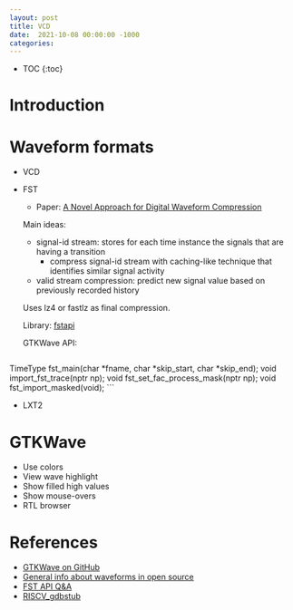 ```yaml
---
layout: post
title: VCD
date:  2021-10-08 00:00:00 -1000
categories:
---
```


* TOC
{:toc}

# Introduction

# Waveform formats

* VCD 

* FST 

    * Paper: [A Novel Approach for Digital Waveform Compression](https://www.researchgate.net/publication/234793005_A_novel_approach_for_digital_waveform_compression)

    Main ideas:

    * signal-id stream: stores for each time instance the signals that are having a transition
        * compress signal-id stream with caching-like technique that identifies similar signal activity
    * valid stream compression: predict new signal value based on previously recorded history

    Uses lz4 or fastlz as final compression.

    Library: [fstapi](https://github.com/gtkwave/gtkwave/tree/master/gtkwave3/src/helpers/fst)

    GTKWave API:

    ```
TimeType fst_main(char *fname, char *skip_start, char *skip_end);
void import_fst_trace(nptr np);
void fst_set_fac_process_mask(nptr np);
void fst_import_masked(void);
    ```

* LXT2


# GTKWave

* Use colors
* View wave highlight
* Show filled high values
* Show mouse-overs
* RTL browser




# References

* [GTKWave on GitHub](https://github.com/gtkwave/gtkwave)
* [General info about waveforms in open source](https://github.com/umarcor/osvb/blob/109cef8beb42c401c207d66fa2d715276225b3ee/doc/apis/logging.rst#waveforms)
* [FST API Q&A](https://github.com/gtkwave/gtkwave/issues/70)
* [RISCV_gdbstub](https://github.com/bluespec/RISCV_gdbstub)
